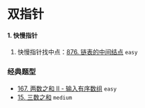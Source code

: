 # 双指针


#### 1. 快慢指针

1. 快慢指针找中点：[876. 链表的中间结点](https://leetcode-cn.com/problems/middle-of-the-linked-list/) `easy`



### 经典题型

- [167. 两数之和 II - 输入有序数组](https://leetcode-cn.com/problems/two-sum-ii-input-array-is-sorted/) `easy`
- [15. 三数之和](https://leetcode-cn.com/problems/3sum/) `medium`
